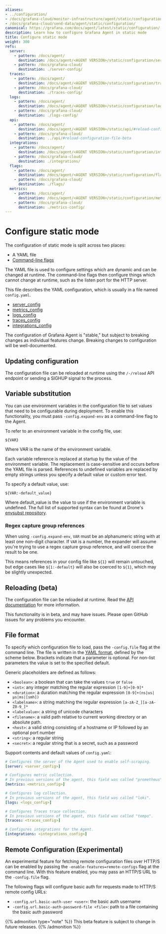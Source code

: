 ```yaml
---
aliases:
- ../configuration/
- /docs/grafana-cloud/monitor-infrastructure/agent/static/configuration/
- /docs/grafana-cloud/send-data/agent/static/configuration/
canonical: https://grafana.com/docs/agent/latest/static/configuration/
description: Learn how to configure Grafana Agent in static mode
title: Configure static mode
weight: 300
refs:
  server:
    - pattern: /docs/agent/
      destination: /docs/agent/<AGENT VERSION>/static/configuration/server-config/
    - pattern: /docs/grafana-cloud/
      destination: ./server-config/
  traces:
    - pattern: /docs/agent/
      destination: /docs/agent/<AGENT VERSION>/static/configuration/traces-config/
    - pattern: /docs/grafana-cloud/
      destination: ./traces-config/
  logs:
    - pattern: /docs/agent/
      destination: /docs/agent/<AGENT VERSION>/static/configuration/logs-config/
    - pattern: /docs/grafana-cloud/
      destination: ./logs-config/
  api:
    - pattern: /docs/agent/
      destination: /docs/agent/<AGENT VERSION>/static/api/#reload-configuration-file-beta
    - pattern: /docs/grafana-cloud/
      destination: ../api/#reload-configuration-file-beta
  integrations:
    - pattern: /docs/agent/
      destination: /docs/agent/<AGENT VERSION>/static/configuration/integrations/
    - pattern: /docs/grafana-cloud/
      destination: ./integrations/
  flags:
    - pattern: /docs/agent/
      destination: /docs/agent/<AGENT VERSION>/static/configuration/flags/
    - pattern: /docs/grafana-cloud/
      destination: ./flags/
  metrics:
    - pattern: /docs/agent/
      destination: /docs/agent/<AGENT VERSION>/static/configuration/metrics-config/
    - pattern: /docs/grafana-cloud/
      destination: ./metrics-config/
---
```


# Configure static mode

The configuration of static mode is split across two places:

* A YAML file
* [Command-line flags](ref:flags)

The YAML file is used to configure settings which are dynamic and can be
changed at runtime. The command-line flags then configure things which cannot
change at runtime, such as the listen port for the HTTP server.

This file describes the YAML configuration, which is usually in a file named `config.yaml`.

- [server_config](ref:server)
- [metrics_config](ref:metrics)
- [logs_config](ref:logs)
- [traces_config](ref:traces)
- [integrations_config](ref:integrations)

The configuration of Grafana Agent is "stable," but subject to breaking changes
as individual features change. Breaking changes to configuration will be
well-documented.

## Updating configuration

The configuration file can be reloaded at runtime using the `/-/reload` API
endpoint or sending a SIGHUP signal to the process.

## Variable substitution

You can use environment variables in the configuration file to set values that
need to be configurable during deployment. To enable this functionality, you
must pass `-config.expand-env` as a command-line flag to the Agent.

To refer to an environment variable in the config file, use:

```
${VAR}
```

Where VAR is the name of the environment variable.

Each variable reference is replaced at startup by the value of the environment
variable. The replacement is case-sensitive and occurs before the YAML file is
parsed. References to undefined variables are replaced by empty strings unless
you specify a default value or custom error text.

To specify a default value, use:

```
${VAR:-default_value}
```

Where default_value is the value to use if the environment variable is
undefined. The full list of supported syntax can be found at Drone's
[envsubst repository](https://github.com/drone/envsubst).

### Regex capture group references

When using `-config.expand-env`, `VAR` must be an alphanumeric string with at
least one non-digit character. If `VAR` is a number, the expander will assume
you're trying to use a regex capture group reference, and will coerce the result
to be one.

This means references in your config file like `${1}` will remain
untouched, but edge cases like `${1:-default}` will also be coerced to `${1}`,
which may be slightly unexpected.

## Reloading (beta)

The configuration file can be reloaded at runtime. Read the [API documentation](ref:api) for more information.

This functionality is in beta, and may have issues. Please open GitHub issues
for any problems you encounter.

## File format

To specify which configuration file to load, pass the `-config.file` flag at
the command line. The file is written in the [YAML
format](https://en.wikipedia.org/wiki/YAML), defined by the scheme below.
Brackets indicate that a parameter is optional. For non-list parameters the
value is set to the specified default.

Generic placeholders are defined as follows:

- `<boolean>`: a boolean that can take the values `true` or `false`
- `<int>`: any integer matching the regular expression `[1-9]+[0-9]*`
- `<duration>`: a duration matching the regular expression `[0-9]+(ns|us|µs|ms|[smh])`
- `<labelname>`: a string matching the regular expression `[a-zA-Z_][a-zA-Z0-9_]*`
- `<labelvalue>`: a string of unicode characters
- `<filename>`: a valid path relative to current working directory or an
    absolute path.
- `<host>`: a valid string consisting of a hostname or IP followed by an optional port number
- `<string>`: a regular string
- `<secret>`: a regular string that is a secret, such as a password

Support contents and default values of `config.yaml`:

```yaml
# Configures the server of the Agent used to enable self-scraping.
[server: <server_config>]

# Configures metric collection.
# In previous versions of the agent, this field was called "prometheus".
[metrics: <metrics_config>]

# Configures log collection.
# In previous versions of the agent, this field was called "loki".
[logs: <logs_config>]

# Configures Traces trace collection.
# In previous versions of the agent, this field was called "tempo".
[traces: <traces_config>]

# Configures integrations for the Agent.
[integrations: <integrations_config>]
```

## Remote Configuration (Experimental)

An experimental feature for fetching remote configuration files over HTTP/S can be
enabled by passing the `-enable-features=remote-configs` flag at the command line.
With this feature enabled, you may pass an HTTP/S URL to the `-config.file` flag.

The following flags will configure basic auth for requests made to HTTP/S remote config URLs:
- `-config.url.basic-auth-user <user>`: the basic auth username
- `-config.url.basic-auth-password-file <file>`: path to a file containing the basic auth password

{{% admonition type="note" %}}
This beta feature is subject to change in future releases.
{{% /admonition %}}

